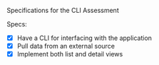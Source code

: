 Specifications for the CLI Assessment

Specs:
- [x] Have a CLI for interfacing with the application
- [x] Pull data from an external source
- [x] Implement both list and detail views
